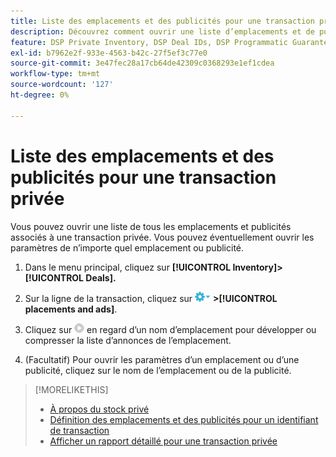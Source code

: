 ```yaml
---
title: Liste des emplacements et des publicités pour une transaction privée
description: Découvrez comment ouvrir une liste d’emplacements et de publicités associés à une transaction privée.
feature: DSP Private Inventory, DSP Deal IDs, DSP Programmatic Guaranteed Deals
exl-id: b7962e2f-933e-4563-b42c-27f5ef3c77e0
source-git-commit: 3e47fec28a17cb64de42309c0368293e1ef1cdea
workflow-type: tm+mt
source-wordcount: '127'
ht-degree: 0%

---
```


# Liste des emplacements et des publicités pour une transaction privée

Vous pouvez ouvrir une liste de tous les emplacements et publicités associés à une transaction privée. Vous pouvez éventuellement ouvrir les paramètres de n’importe quel emplacement ou publicité.

1. Dans le menu principal, cliquez sur **[!UICONTROL Inventory]> [!UICONTROL Deals].**

1. Sur la ligne de la transaction, cliquez sur  ![Menu Options](/help/dsp/assets/options-menu.png) **>[!UICONTROL placements and ads]**.

1. Cliquez sur ![Développer/Compresser](/help/dsp/assets/play.png) en regard d’un nom d’emplacement pour développer ou compresser la liste d’annonces de l’emplacement.

1. (Facultatif) Pour ouvrir les paramètres d’un emplacement ou d’une publicité, cliquez sur le nom de l’emplacement ou de la publicité.

>[!MORELIKETHIS]
>
>* [À propos du stock privé](private-inventory-about.md)
>* [Définition des emplacements et des publicités pour un identifiant de transaction](deal-id-attach-placements.md)
>* [Afficher un rapport détaillé pour une transaction privée](private-deal-view-report.md)

